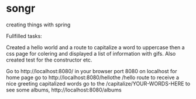 # songr

creating things with spring

Fullfilled tasks:

Created a hello world and a route to capitalize a word to uppercase then a css page for colering and displayed a list of information with gifs. Also created test for the constructor etc.

Go to http://localhost:8080/ in your browser port 8080 on localhost for home page
go to http://localhost:8080/hellothe /hello route to receive a nice greeting
capitalized words go to the /capitalize/YOUR-WORDS-HERE
to see some albums, http://localhost:8080/albums
